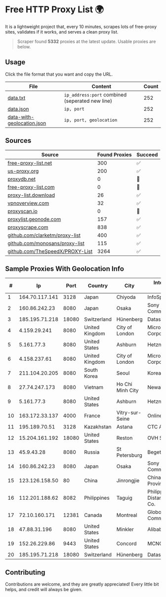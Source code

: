 
# Free HTTP Proxy List 🌍

It is a lightweight project that, every 10 minutes, scrapes lots of free-proxy sites, validates if it works, and serves a clean proxy list.


> Scraper found **5332** proxies at the latest update. Usable proxies are below.

## Usage

Click the file format that you want and copy the URL.


|File|Content|Count|
|----|-------|-----|
|[data.txt](https://raw.githubusercontent.com/themiralay/Proxy-List-World/master/data.txt)|`ip_address:port` combined (seperated new line)|252|
|[data.json](https://raw.githubusercontent.com/themiralay/Proxy-List-World/master/data.json)|`ip, port`|252|
|[data-with-geolocation.json](https://raw.githubusercontent.com/themiralay/Proxy-List-World/master/data-with-geolocation.json)|`ip, port, geolocation`|252|

## Sources

|Source|Found Proxies|Succeed|
|------|-------------|-------|
|[free-proxy-list.net](https://free-proxy-list.net)|300|✅|
|[us-proxy.org](https://www.us-proxy.org)|200|✅|
|[proxydb.net](http://proxydb.net)|0|🚫|
|[free-proxy-list.com](https://free-proxy-list.com/?page=&port=&type%5B%5D=http&type%5B%5D=https&up_time=0&search=Search)|0|🚫|
|[proxy-list.download](https://www.proxy-list.download/HTTP)|26|✅|
|[vpnoverview.com](https://vpnoverview.com/privacy/anonymous-browsing/free-proxy-servers)|32|✅|
|[proxyscan.io](https://www.proxyscan.io)|0|🚫|
|[proxylist.geonode.com](https://proxylist.geonode.com/api/proxy-list?limit=300&page=1&sort_by=lastChecked&sort_type=desc&protocols=http,https)|157|✅|
|[proxyscrape.com](https://api.proxyscrape.com/v2/?request=displayproxies&protocol=http&timeout=10000&country=all&ssl=all&anonymity=all)|838|✅|
|[github.com/clarketm/proxy-list](https://raw.githubusercontent.com/clarketm/proxy-list/master/proxy-list-raw.txt)|400|✅|
|[github.com/monosans/proxy-list](https://raw.githubusercontent.com/monosans/proxy-list/main/proxies/http.txt)|115|✅|
|[github.com/TheSpeedX/PROXY-List](https://raw.githubusercontent.com/TheSpeedX/PROXY-List/master/http.txt)|3264|✅|


## Sample Proxies With Geolocation Info

|#|Ip|Port|Country|City|Internet Service Provider|
|-|--|----|-------|----|-------------------------|
|1|164.70.117.141|3128|Japan|Chiyoda|InfoSphere|
|2|160.86.242.23|8080|Japan|Osaka|Sony Network Communications Inc|
|3|185.195.71.218|18080|Switzerland|Hünenberg|Datasource AG|
|4|4.159.29.241|8080|United Kingdom|City of London|Microsoft Corporation|
|5|5.161.77.3|8080|United States|Ashburn|Hetzner Online GmbH|
|6|4.158.237.61|8080|United Kingdom|City of London|Microsoft Corporation|
|7|211.104.20.205|8080|South Korea|Seoul|Korea Telecom|
|8|27.74.247.173|8080|Vietnam|Ho Chi Minh City|Newass2011xDSLHN|
|9|5.161.77.3|8080|United States|Ashburn|Hetzner Online GmbH|
|10|163.172.33.137|4000|France|Vitry-sur-Seine|Online S.A.S.|
|11|195.189.70.51|3128|Kazakhstan|Astana|CTC ASTANA LTD|
|12|15.204.161.192|18080|United States|Reston|OVH SAS|
|13|45.9.43.28|8080|Russia|St Petersburg|Beget LLC|
|14|160.86.242.23|8080|Japan|Osaka|Sony Network Communications Inc|
|15|123.126.158.50|80|China|Jinrongjie|China Unicom Beijing Province Network|
|16|112.201.188.62|8082|Philippines|Taguig|Philippine Long Distance Telephone Co.|
|17|72.10.160.171|12381|Canada|Montreal|GloboTech Communications|
|18|47.88.31.196|8080|United States|Minkler|Alibaba.com LLC|
|19|152.26.229.86|9443|United States|Concord|MCNC|
|20|185.195.71.218|18080|Switzerland|Hünenberg|Datasource AG|



## Contributing

Contributions are welcome, and they are greatly appreciated! Every
little bit helps, and credit will always be given.

